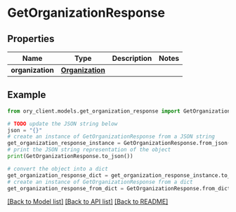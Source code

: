 # GetOrganizationResponse


## Properties

Name | Type | Description | Notes
------------ | ------------- | ------------- | -------------
**organization** | [**Organization**](Organization.md) |  | 

## Example

```python
from ory_client.models.get_organization_response import GetOrganizationResponse

# TODO update the JSON string below
json = "{}"
# create an instance of GetOrganizationResponse from a JSON string
get_organization_response_instance = GetOrganizationResponse.from_json(json)
# print the JSON string representation of the object
print(GetOrganizationResponse.to_json())

# convert the object into a dict
get_organization_response_dict = get_organization_response_instance.to_dict()
# create an instance of GetOrganizationResponse from a dict
get_organization_response_from_dict = GetOrganizationResponse.from_dict(get_organization_response_dict)
```
[[Back to Model list]](../README.md#documentation-for-models) [[Back to API list]](../README.md#documentation-for-api-endpoints) [[Back to README]](../README.md)


